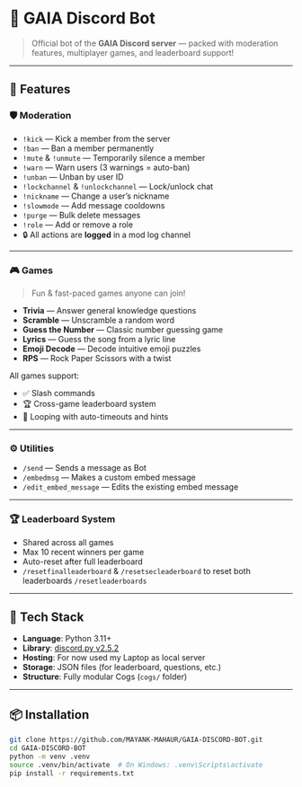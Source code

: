 # 🌿 GAIA Discord Bot

> Official bot of the **GAIA Discord server** — packed with moderation features, multiplayer games, and leaderboard support!

---

## 🔧 Features

### 🛡️ Moderation
- `!kick` — Kick a member from the server
- `!ban` — Ban a member permanently
- `!mute` & `!unmute` — Temporarily silence a member
- `!warn` — Warn users (3 warnings = auto-ban)
- `!unban` — Unban by user ID
- `!lockchannel` & `!unlockchannel` — Lock/unlock chat
- `!nickname` — Change a user’s nickname
- `!slowmode` — Add message cooldowns
- `!purge` — Bulk delete messages
- `!role` — Add or remove a role
- 🔒 All actions are **logged** in a mod log channel

---

### 🎮 Games
> Fun & fast-paced games anyone can join!

- **Trivia** — Answer general knowledge questions
- **Scramble** — Unscramble a random word
- **Guess the Number** — Classic number guessing game
- **Lyrics** — Guess the song from a lyric line
- **Emoji Decode** — Decode intuitive emoji puzzles
- **RPS** — Rock Paper Scissors with a twist

All games support:
- ✅ Slash commands
- 🏆 Cross-game leaderboard system
- 🔁 Looping with auto-timeouts and hints

---

### ⚙️ Utilities

- `/send` — Sends a message as Bot
- `/embedmsg` — Makes a custom embed message
- `/edit_embed_message` — Edits the existing embed message

---

### 🏆 Leaderboard System
- Shared across all games
- Max 10 recent winners per game
- Auto-reset after full leaderboard
- `/resetfinalleaderboard` & `/resetsecleaderboard` to reset     both leaderboards `/resetleaderboards`

---

## 🚀 Tech Stack

- **Language**: Python 3.11+
- **Library**: [discord.py v2.5.2](https://pypi.org/project/discord.py/)
- **Hosting**: For now used my Laptop as local server
- **Storage**: JSON files (for leaderboard, questions, etc.)
- **Structure**: Fully modular Cogs (`cogs/` folder)

---

## 📦 Installation

```bash
git clone https://github.com/MAYANK-MAHAUR/GAIA-DISCORD-BOT.git
cd GAIA-DISCORD-BOT
python -m venv .venv
source .venv/bin/activate  # On Windows: .venv\Scripts\activate
pip install -r requirements.txt
